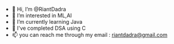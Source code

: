 - 👋 Hi, I’m @RiantDadra
- 👀 I’m interested in ML,AI
- 🌱 I’m currently learning Java
- 💞️ I've completed DSA using C
- 📫 you can reach me through my email : riantdadra@gmail.com


